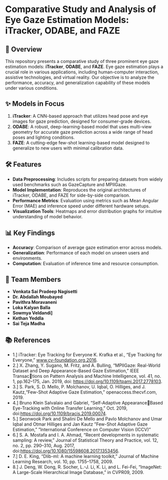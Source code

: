# Comparative Study and Analysis of Eye Gaze Estimation Models: iTracker, ODABE, and FAZE

## 📌 Overview

This repository presents a comparative study of three prominent eye gaze estimation models: **iTracker**, **ODABE**, and **FAZE**. Eye gaze estimation plays a crucial role in various applications, including human-computer interaction, assistive technologies, and virtual reality. Our objective is to analyze the performance, accuracy, and generalization capability of these models under various conditions.

## ✨ Models in Focus

1. **iTracker**: A CNN-based approach that utilizes head pose and eye images for gaze prediction, designed for consumer-grade devices.
2. **ODABE**: A robust, deep-learning-based model that uses multi-view geometry for accurate gaze prediction across a wide range of head poses and lighting conditions.
3. **FAZE**: A cutting-edge few-shot learning-based model designed to generalize to new users with minimal calibration data.

## 🛠️ Features

- **Data Preprocessing**: Includes scripts for preparing datasets from widely used benchmarks such as GazeCapture and MPIIGaze.
- **Model Implementation**: Reproduces the original architectures of iTracker, ODABE, and FAZE for side-by-side comparison.
- **Performance Metrics**: Evaluation using metrics such as Mean Angular Error (MAE) and inference speed under different hardware setups.
- **Visualization Tools**: Heatmaps and error distribution graphs for intuitive understanding of model behavior.

## 📊 Key Findings

- **Accuracy**: Comparison of average gaze estimation error across models.
- **Generalization**: Performance of each model on unseen users and environments.
- **Computation**: Evaluation of inference time and resource consumption.
  
## 👥 Team Members
- **Venkata Sai Pradeep Nagisetti**
- **Dr. Abdallah Moubayed**
- **Pavithra Moravaneni**
- **Loka Kalyan Balla**
- **Sowmya Veldandi]** 
- **Kethan Yeddla** 
- **Sai Teja Madha**

## 📚 References
- 1.] iTracker: Eye Tracking for Everyone K. Krafka et al., “Eye Tracking for Everyone,” www.cv-foundation.org,2016.
- 2.] X. Zhang, Y. Sugano, M. Fritz, and A. Bulling, “MPIIGaze: Real-World Dataset and Deep Appearance-Based Gaze Estimation,” IEEE Transactions on Pattern Analysis and Machine Intelligence, vol. 41, no. 1, pp.162–175, Jan. 2019, doi: https://doi.org/10.1109/tpami.2017.2778103.
- 3.] S. Park, S. D. Mello, P. Molchanov, U. Iqbal, O. Hilliges, and J. Kautz,“Few-Shot Adaptive Gaze Estimation,” openaccess.thecvf.com, 2019.
- 4.] Bruno Klein Salvalaio and Gabriel, “Self-Adaptive AppearanceBased Eye-Tracking with Online Transfer Learning,” Oct. 2019, doi:https://doi.org/10.1109/bracis.2019.00074.
- 5.] Seonwook Park and Shalini De Mello and Pavlo Molchanov and Umar Iqbal and Otmar Hilliges and Jan Kautz ”Few-Shot Adaptive Gaze Estimation,” ”International Conference on Computer Vision (ICCV)”
- 6.] S. A. Mostafa and I. A. Ahmad, “Recent developments in systematic sampling: A review,” Journal of Statistical Theory and Practice, vol. 12, no. 2, pp. 290–310, Aug. 2017, doi:https://doi.org/10.1080/15598608.2017.1353456.
- 7.] D. E. King, “Dlib-ml: A machine learning toolkit,” Journal of Machine Learning Research, vol. 10, pp. 1755–1758, 2009.
- 8.] J. Deng, W. Dong, R. Socher, L.-J. Li, K. Li, and L. Fei-Fei, “ImageNet: A Large-Scale Hierarchical Image Database,” in CVPR09, 2009.
